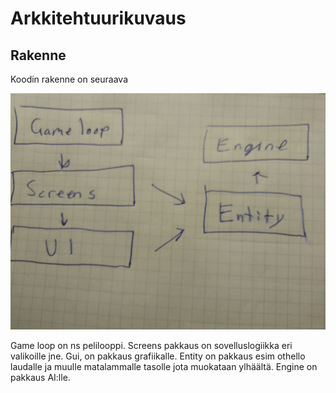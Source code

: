 # Arkkitehtuurikuvaus
## Rakenne
Koodin rakenne on seuraava

![image](https://github.com/altarchess/ot-harjoitustyo/blob/master/dokumentaatio/IMG_20211226_233935.jpg)

Game loop on ns pelilooppi. Screens pakkaus on sovelluslogiikka eri valikoille jne. Gui, on pakkaus grafiikalle. Entity on pakkaus esim othello laudalle ja muulle matalammalle tasolle jota muokataan ylhäältä. Engine on pakkaus AI:lle.
